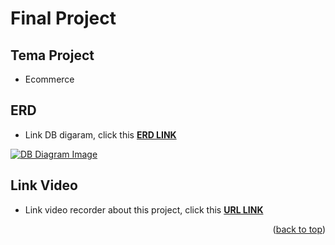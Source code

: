 <!-- Improved compatibility of back to top link: See: https://github.com/othneildrew/Best-README-Template/pull/73 -->
<a name="readme-top"></a>


# Final Project

## Tema Project

- Ecommerce

## ERD

- Link DB digaram, click this **[ERD LINK](https://dbdiagram.io/d/ecommerce-laravel-65f047beb1f3d4062cb868d9)**

[![DB Diagram Image][erd-image]][erd-image]

## Link Video

- Link video recorder about this project, click this **[URL LINK](https://drive.google.com/file/d/1Z0h8GQkAxxsmINK_ANx6OMHBGDGvE2Z4/view?usp=sharing)**

<p align="right">(<a href="#readme-top">back to top</a>)</p>

<!-- MARKDOWN LINKS & IMAGES -->
<!-- https://www.markdownguide.org/basic-syntax/#reference-style-links -->

[erd-image]: https://ik.imagekit.io/ckb21lc9cd/Images/Ecommerce%20Laravel%20Project/ecommerce%20laravel_PuvnxkD0p.png?updatedAt=1710669479160
